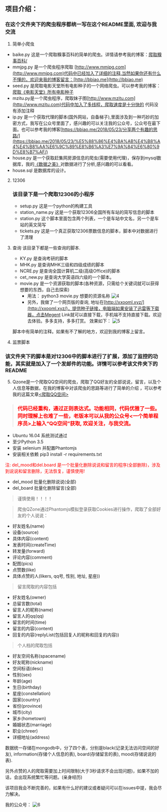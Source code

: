 ## 项目介绍：

### 在这个文件夹下的爬虫程序都统一写在这个README里面, 欢迎与我交流

1. 简单小爬虫
  + baike.py  这是一个爬取糗事百科的简单的爬虫。详情请参考我的博客：[爬取糗事百科/][1]
  + mmjpg.py  是一个爬虫程序爬取 [http://www.mmjpg.com](http://www.mmjpg.com)代码中已经加入了详细的注释.当然如果你还有什么不懂的，欢迎来我的博客留言：[http://bbiao.me](http://bbiao.me)
  + seed.py  是爬取电影天堂所有电影种子的一个网络爬虫。可以参考我的博客：[爬取《电影天堂》所有电影种子][2]
  + mzitu.py是一个爬虫程序，爬取妹子图[http://www.mzitu.com](http://www.mzitu.com)代码中加入了多线程，爬取速度是十分快的
  代码没有添加注释
  + ip.py 是一个获取代理的脚本(国外网站，自备梯子),里面涉及到一种巧妙的加密方式，我写在公众号里面了，感兴趣的可以关注我的公众号，公众号在最下面。也可以参考我的博客[https://bbiao.me/2018/05/23/分享两个有趣的思路/](https://bbiao.me/2018/05/23/%E5%88%86%E4%BA%AB%E4%B8%A4%E4%B8%AA%E6%9C%89%E8%B6%A3%E7%9A%84%E6%80%9D%E8%B7%AF/)
  + house.py 是一个获取赶集网房源信息的爬虫(需要使用代理)，保存到mysql数据库，我的[《数据之美》](https://bbiao.me/2018/06/05/%E6%95%B0%E6%8D%AE%E4%B9%8B%E7%BE%8E/)对数据进行了分析,感兴趣的可以看看。
  + house.sql 是数据库的设计。

2. 12306
   ### 该目录下是一个爬取12306的小程序
   - setup.py 这是一个python的构建工具
   - station_name.py 这是一个获取12306全国所有车站的简写信息的脚本
   - station.py 这个脚本里面包含两个列表，一个是车站中文名，另一个是车站的英文简写
   - tickets.py 这是一个真正获取12306票数信息的脚本，脚本中对数据进行了清理

3. 查询
   该目录下都是一些查询的脚本.
   + KY.py 是查询考研的脚本
   + MHK.py 是查询MHK三级和四级成绩的脚本
   + NCRE.py 是查询全国计算机二级(高级Office)的脚本
   + cet_new.py 是查询大学英语四六级的一个脚本。
   + movie.py 是一个资源获取的脚本(各种资源，只需给个关键词就可以获得想要的东西，自己去探索)
     + 用法： python3 movie.py 想要的资源名称
       ![4][4]
     + 另外，我做了一个网页版的查询, 地址在[http://xxooml.xyz/](http://xxooml.xyz/)，提供种子链接，电脑端如果安装了迅雷等下载器，点击Megent Link就可以直接下载，手机端不支持直接下载。欢迎去体验。多多支持，多多打赏。
     效果如下：
     ![5][5]

   脚本中有简单的注释。如果有不了解的地方，欢迎到我的博客上留言。

4. 监票脚本
  ### 该文件夹下的脚本是对12306中的脚本进行了扩展，添加了监控的功能，其实就是加入了一个发邮件的功能。详情可以参考该文件夹下的README

5. Qzone是一个爬取QQ空间的爬虫，爬取了QQ好友的全部说说，留言，以及个人信息等数据，在我的博客中对该爬虫的思路等进行了简单的介绍
，可以参考我的这篇文章[<爬取QQ空间>][3]

> ### <font color="red">代码已经重构，通过正则表达式。功能相同，代码优雅了一些。同时理解上也难了一些，老版本可以从我的公众号<一个简单程序员>上输入“QQ空间”获取, 欢迎关注，与我交流。</font>

* Ubuntu 16.04 系统测试通过
* 至少Python 3.5
* 安装 selenium 并配置Phantomjs
* 安装相关依赖 pip3 install -r requirements.txt

<font color="red">注: del_mood和del.board 是一个批量化删除说说和留言的程序(全部删除)，涉及到说说和留言删除，无法恢复，谨慎使用!</font>

* del_mood  批量化删除说说(全部)
* del_board  批量化删除留言(全部)

> 谨慎使用！！！！


 >爬虫QZone通过Phantomjs模拟登录获取Cookies进行操作，爬取了全部好友的个人说说：


 + 好友姓名(name)
 + 设备(source)
 + 具体内容(content)
 + 发表时间(createTime)
 + 转发量(forward)
 + 评论内容(comment)
 + 配图(pics)
 + 点赞数(like)
 + 具体点赞的人(likers, qq号, 性别, 地址, 星座))

 >留言爬取的内容包括

 * 好友姓名(owner)
 * 总留言数(total)
 * 留言人的昵称(name)
 * 留言人的qq(qq)
 * 留言的时间(time)
 * 留言的内容(content)
 * 回复的内容(replyList(包括回复人的昵称和回复的内容))

 >个人档的爬取包括

 + 好友空间名称(spacename)
 + 好友昵称(nickname)
 + 空间标语(desc)
 + 性别(sex)
 + 年龄(age)
 + 生日(birthday)
 + 星座(constellation)
 + 国家(country)
 + 省份(province)
 + 城市(city)
 + 家乡(hometown)
 + 婚姻状态(marriage)
 + 职业(chreer)
 + 详细地址(address)

数据统一存储在mongodb中，分了四个表，分别是black(记录无法访问空间的好友), information(存储个人信息的表), board(存储留言的表), mood(存储说说的表).

另外点赞的人的爬取需要加上时间限制(大于3秒请求不会出现问题)，如果不加的话，会出现系统繁忙等问题。(亲身经历)

该项目我会不断完善的，如果有什么好的建议或者疑问可以在issues中提，我会尽力解决。

我的公众号：
![6][6]




[1]: http://bbiao.me/2017/09/01/%E7%88%AC%E5%8F%96%E7%B3%97%E4%BA%8B%E7%99%BE%E7%A7%91/
[2]: http://bbiao.me/2017/09/17/%E7%88%AC%E5%8F%96%E3%80%8A%E7%94%B5%E5%BD%B1%E5%A4%A9%E5%A0%82%E3%80%8B%E6%89%80%E6%9C%89%E7%94%B5%E5%BD%B1%E7%A7%8D%E5%AD%90/
[3]: http://bbiao.me/2017/11/23/%E7%88%AC%E5%8F%96QQ%E7%A9%BA%E9%97%B4/
[4]: http://oxwgzg29g.bkt.clouddn.com/useage.png
[5]: http://oxwgzg29g.bkt.clouddn.com/use2.png
[6]: https://bbiao.me/images/gzh.jpg
